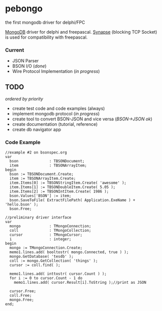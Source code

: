 # pebongo

the first mongodb driver for delphi/FPC

[MongoDB](http://www.mongodb.org) driver for delphi and freepascal. [Synapse](http://synapse.ararat.cz/) (blocking TCP Socket) is used for compatibility with freepascal.

### Current
  * JSON Parser
  * BSON I/O (*done*)
  * Wire Protocol Implementation (*in progress*)

## TODO
_ordered by priority_
  * create test code and code examples (always)
  * implement mongodb protocol (*in progress*)
  * create tool to convert BSON-JSON and vice versa (*BSON->JSON ok*)
  * create documentation (tutorial, reference)
  * create db navigator app

### Code Example
```
//example #2 on bsonspec.org
var
  bson              : TBSONDocument;
  item              : TBSONArrayItem;
begin
  bson := TBSONDocument.Create;
  item := TBSONArrayItem.Create;
  item.Items[0] := TBSONStringItem.Create( 'awesome' );
  item.Items[1] := TBSONDoubleItem.Create( 5.05 );
  item.Items[2] := TBSONIntItem.Create( 1986 );
  bson.Values['BSON'] := item;
  bson.SaveToFile( ExtractFilePath( Application.ExeName ) + 'hello.bson' );
  bson.Free;
```

```
//preliminary driver interface
var
  mongo             : TMongoConnection;
  coll              : TMongoCollection;
  cursor            : TMongoCursor;
  i                 : integer;
begin
  mongo := TMongoConnection.Create;
  memo1.lines.add( booltostr( mongo.Connected, true ) );
  mongo.GetDatabase( 'tesdb' );
  coll := mongo.GetCollection( 'things' );
  cursor := coll.find( );

  memo1.lines.add( inttostr( cursor.Count ) );
  for i := 0 to cursor.Count - 1 do
    memo1.lines.add( cursor.Result[i].ToString );//print as JSON

  cursor.Free;
  coll.Free;
  mongo.Free;
end;
```
